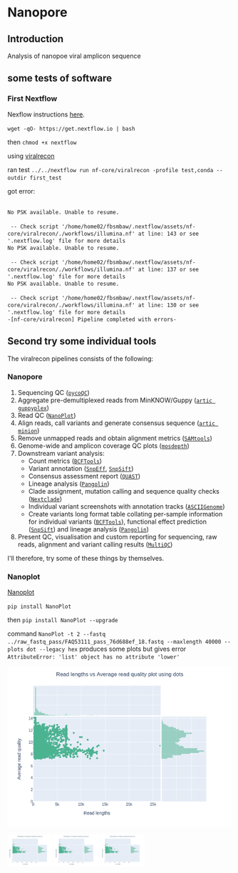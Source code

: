# Nanopore
## Introduction

Analysis of nanopoe viral amplicon sequence

## some tests of software

### First Nextflow

Nexflow instructions [here](https://www.nextflow.io/docs/latest/getstarted.html#installation).

`wget -qO- https://get.nextflow.io | bash`

then `chmod +x nextflow`

using [viralrecon](https://nf-co.re/viralrecon)

ran test `../../nextflow run nf-core/viralrecon -profile test,conda --outdir first_test`

got error: 

```

No PSK available. Unable to resume.

 -- Check script '/home/home02/fbsmbaw/.nextflow/assets/nf-core/viralrecon/./workflows/illumina.nf' at line: 143 or see '.nextflow.log' file for more details
No PSK available. Unable to resume.

 -- Check script '/home/home02/fbsmbaw/.nextflow/assets/nf-core/viralrecon/./workflows/illumina.nf' at line: 137 or see '.nextflow.log' file for more details
No PSK available. Unable to resume.

 -- Check script '/home/home02/fbsmbaw/.nextflow/assets/nf-core/viralrecon/./workflows/illumina.nf' at line: 130 or see '.nextflow.log' file for more details
-[nf-core/viralrecon] Pipeline completed with errors-

```

## Second try some individual tools

The viralrecon pipelines consists of the following:

### Nanopore

1. Sequencing QC ([`pycoQC`](https://github.com/a-slide/pycoQC))
2. Aggregate pre-demultiplexed reads from MinKNOW/Guppy ([`artic guppyplex`](https://artic.readthedocs.io/en/latest/commands/))
3. Read QC ([`NanoPlot`](https://github.com/wdecoster/NanoPlot))
4. Align reads, call variants and generate consensus sequence ([`artic minion`](https://artic.readthedocs.io/en/latest/commands/))
5. Remove unmapped reads and obtain alignment metrics ([`SAMtools`](https://sourceforge.net/projects/samtools/files/samtools/))
6. Genome-wide and amplicon coverage QC plots ([`mosdepth`](https://github.com/brentp/mosdepth/))
7. Downstream variant analysis:
   - Count metrics ([`BCFTools`](http://samtools.github.io/bcftools/bcftools.html))
   - Variant annotation ([`SnpEff`](http://snpeff.sourceforge.net/SnpEff.html), [`SnpSift`](http://snpeff.sourceforge.net/SnpSift.html))
   - Consensus assessment report ([`QUAST`](http://quast.sourceforge.net/quast))
   - Lineage analysis ([`Pangolin`](https://github.com/cov-lineages/pangolin))
   - Clade assignment, mutation calling and sequence quality checks ([`Nextclade`](https://github.com/nextstrain/nextclade))
   - Individual variant screenshots with annotation tracks ([`ASCIIGenome`](https://asciigenome.readthedocs.io/en/latest/))
   - Create variants long format table collating per-sample information for individual variants ([`BCFTools`](http://samtools.github.io/bcftools/bcftools.html)), functional effect prediction ([`SnpSift`](http://snpeff.sourceforge.net/SnpSift.html)) and lineage analysis ([`Pangolin`](https://github.com/cov-lineages/pangolin))
8. Present QC, visualisation and custom reporting for sequencing, raw reads, alignment and variant calling results ([`MultiQC`](http://multiqc.info/))

I'll therefore, try some of these things by themselves.

### Nanoplot

[Nanoplot](https://github.com/wdecoster/NanoPlot)

`pip install NanoPlot`

then `pip install NanoPlot --upgrade`

command `NanoPlot -t 2 --fastq ../raw_fastq_pass/FAQ53111_pass_76d688ef_18.fastq --maxlength 40000 --plots dot --legacy hex` produces some plots but gives error
`AttributeError: 'list' object has no attribute 'lower'`

<p align="center">
  <img src="https://github.com/mattbawn/nanopore_FMDV/blob/main/LengthvsQualityScatterPlot_dot.png" width="512"/>
</p>

<p float="left">
  <img src="https://github.com/mattbawn/nanopore_FMDV/blob/main/LengthvsQualityScatterPlot_dot.png" width="100" />
  <img src="https://github.com/mattbawn/nanopore_FMDV/blob/main/LengthvsQualityScatterPlot_dot.png" width="100" /> 
  <img src="https://github.com/mattbawn/nanopore_FMDV/blob/main/LengthvsQualityScatterPlot_dot.png" width="100" />
</p>
